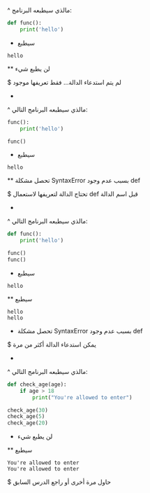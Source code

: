 ^ مالذي سيطبعه البرنامج:

```python
def func():
    print('hello')
```

* سيطبع

```
hello
```

** لن يطبع شيء

$ لم يتم استدعاء الدالة... فقط تعريفها موجود

-

^ مالذي سيطبعه البرنامج التالي:

```python
func():
    print('hello')

func()
```

* سيطبع

```
hello
```

** تحصل مشكلة SyntaxError بسبب عدم وجود def

$ تحتاج الدالة لتعريفها لاستعمال def قبل اسم الدالة

-

^ مالذي سيطبعه البرنامج التالي:

```python
def func():
    print('hello')

func()
func()
```

* سيطبع

```
hello
```

** سيطبع

```
hello
hello
```

* تحصل مشكلة SyntaxError بسبب عدم وجود def

$ يمكن استدعاء الدالة أكثر من مرة

-

^ مالذي سيطبعه البرنامج التالي:

```python
def check_age(age):
    if age > 18
        print("You're allowed to enter")

check_age(30)
check_age(5)
check_age(20)
```

* لن يطبع شيء

** سيطبع

```
You're allowed to enter
You're allowed to enter
```

$ حاول مرة أخرى أو راجع الدرس السابق
